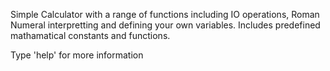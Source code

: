 Simple Calculator with a range of functions including IO operations, Roman Numeral interpretting and defining your own variables. Includes predefined mathamatical constants and functions.

Type 'help' for more information
